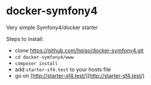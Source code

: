 # docker-symfony4
Very simple Symfony4/docker starter 

Steps to install:
- clone https://github.com/hpiso/docker-symfony4.git
- `cd docker-symfony4/www`
- `composer install`
- add `starter-sf4.test` to your hosts file
- go on [http://starter-sf4.test/](http://starter-sf4.test/)
